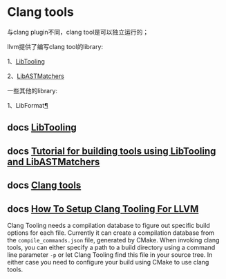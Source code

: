 # Clang tools

与clang plugin不同，clang tool是可以独立运行的；

llvm提供了编写clang tool的library: 

1、[LibTooling](https://clang.llvm.org/docs/LibTooling.html) 

2、[LibASTMatchers](https://clang.llvm.org/docs/LibASTMatchersReference.html)

一些其他的library:

1、LibFormat[¶](https://clang.llvm.org/docs/LibFormat.html#libformat)

## docs [LibTooling](https://clang.llvm.org/docs/LibTooling.html)



## docs [Tutorial for building tools using LibTooling and LibASTMatchers](https://clang.llvm.org/docs/LibASTMatchersTutorial.html#tutorial-for-building-tools-using-libtooling-and-libastmatchers)



## docs [Clang tools](https://clang.llvm.org/docs/ClangTools.html)



## docs [How To Setup Clang Tooling For LLVM](https://clang.llvm.org/docs/HowToSetupToolingForLLVM.html#how-to-setup-clang-tooling-for-llvm)

Clang Tooling needs a compilation database to figure out specific build options for each file. Currently it can create a compilation database from the `compile_commands.json` file, generated by CMake. When invoking clang tools, you can either specify a path to a build directory using a command line parameter `-p` or let Clang Tooling find this file in your source tree. In either case you need to configure your build using CMake to use clang tools.

